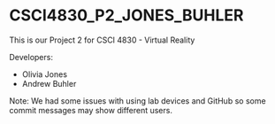 # CSCI4830_P2_JONES_BUHLER

This is our Project 2 for CSCI 4830 - Virtual Reality

Developers:
  - Olivia Jones
  - Andrew Buhler 

Note: We had some issues with using lab devices and GitHub so some commit messages may show different users. 

